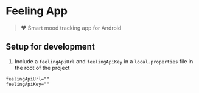 # Feeling App

> ❤️ Smart mood tracking app for Android

## Setup for development

1. Include a `feelingApiUrl` and `feelingApiKey` in a `local.properties` file in the root of the project

```properties
feelingApiUrl=""
feelingApiKey=""
```
